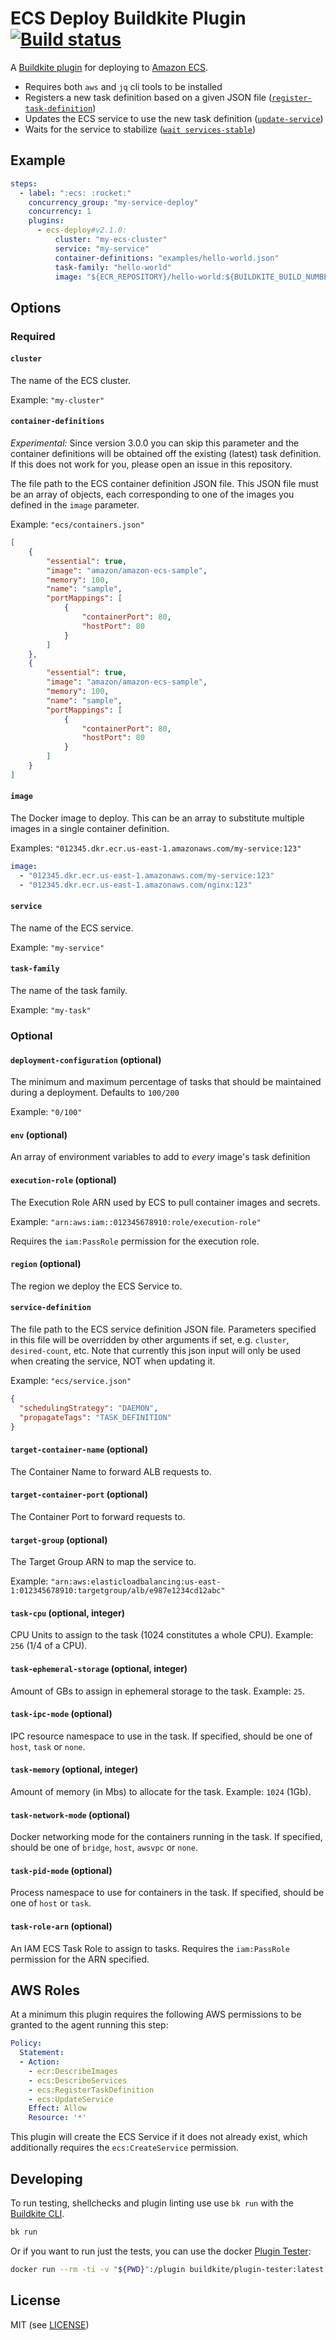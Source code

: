 # ECS Deploy Buildkite Plugin [![Build status](https://badge.buildkite.com/02dd9bd7d4b4a6f3d80c198d7307e24bff9ae7e39ff1854bed.svg?branch=master)](https://buildkite.com/buildkite/plugins-ecs-deploy)

A [Buildkite plugin](https://buildkite.com/docs/agent/v3/plugins) for deploying to [Amazon ECS](https://aws.amazon.com/ecs/).

* Requires both `aws` and `jq` cli tools to be installed
* Registers a new task definition based on a given JSON file ([`register-task-definition`](http://docs.aws.amazon.com/cli/latest/reference/ecs/register-task-definition.html))
* Updates the ECS service to use the new task definition ([`update-service`](http://docs.aws.amazon.com/cli/latest/reference/ecs/update-service.html))
* Waits for the service to stabilize ([`wait services-stable`](http://docs.aws.amazon.com/cli/latest/reference/ecs/wait/services-stable.html))

## Example

```yml
steps:
  - label: ":ecs: :rocket:"
    concurrency_group: "my-service-deploy"
    concurrency: 1
    plugins:
      - ecs-deploy#v2.1.0:
          cluster: "my-ecs-cluster"
          service: "my-service"
          container-definitions: "examples/hello-world.json"
          task-family: "hello-world"
          image: "${ECR_REPOSITORY}/hello-world:${BUILDKITE_BUILD_NUMBER}"
```

## Options

### Required

#### `cluster`

The name of the ECS cluster.

Example: `"my-cluster"`

#### `container-definitions`

_Experimental:_ Since version 3.0.0 you can skip this parameter and the container definitions will be obtained off the existing (latest) task definition. If this does not work for you, please open an issue in this repository.

The file path to the ECS container definition JSON file. This JSON file must be an array of objects, each corresponding to one of the images you defined in the `image` parameter.

Example: `"ecs/containers.json"`
```json
[
    {
        "essential": true,
        "image": "amazon/amazon-ecs-sample",
        "memory": 100,
        "name": "sample",
        "portMappings": [
            {
                "containerPort": 80,
                "hostPort": 80
            }
        ]
    },
    {
        "essential": true,
        "image": "amazon/amazon-ecs-sample",
        "memory": 100,
        "name": "sample",
        "portMappings": [
            {
                "containerPort": 80,
                "hostPort": 80
            }
        ]
    }
]
```

#### `image`

The Docker image to deploy. This can be an array to substitute multiple images in a single container definition.

Examples:
`"012345.dkr.ecr.us-east-1.amazonaws.com/my-service:123"`

```yaml
image:
  - "012345.dkr.ecr.us-east-1.amazonaws.com/my-service:123"
  - "012345.dkr.ecr.us-east-1.amazonaws.com/nginx:123"
```

#### `service`

The name of the ECS service.

Example: `"my-service"`

#### `task-family`

The name of the task family.

Example: `"my-task"`

### Optional

#### `deployment-configuration` (optional)

The minimum and maximum percentage of tasks that should be maintained during a deployment. Defaults to `100/200`

Example: `"0/100"`

#### `env` (optional)

An array of environment variables to add to *every* image's task definition

#### `execution-role` (optional)

The Execution Role ARN used by ECS to pull container images and secrets.

Example: `"arn:aws:iam::012345678910:role/execution-role"`

Requires the `iam:PassRole` permission for the execution role.

#### `region` (optional)

The region we deploy the ECS Service to.

#### `service-definition`

The file path to the ECS service definition JSON file. Parameters specified in this file will be overridden by other arguments if set, e.g. `cluster`, `desired-count`, etc. Note that currently this json input will only be used when creating the service, NOT when updating it.

Example: `"ecs/service.json"`
```json
{
  "schedulingStrategy": "DAEMON",
  "propagateTags": "TASK_DEFINITION"
}
```

#### `target-container-name` (optional)

The Container Name to forward ALB requests to.

#### `target-container-port` (optional)

The Container Port to forward requests to.

#### `target-group` (optional)

The Target Group ARN to map the service to.

Example: `"arn:aws:elasticloadbalancing:us-east-1:012345678910:targetgroup/alb/e987e1234cd12abc"`

#### `task-cpu` (optional, integer)

CPU Units to assign to the task (1024 constitutes a whole CPU). Example: `256` (1/4 of a CPU).

#### `task-ephemeral-storage` (optional, integer)

Amount of GBs to assign in ephemeral storage to the task. Example: `25`.

#### `task-ipc-mode` (optional)

IPC resource namespace to use in the task. If specified, should be one of `host`, `task` or `none`.

#### `task-memory` (optional, integer)

Amount of memory (in Mbs) to allocate for the task. Example: `1024` (1Gb).

#### `task-network-mode` (optional)

Docker networking mode for the containers running in the task. If specified, should be one of `bridge`, `host`, `awsvpc` or `none`.

#### `task-pid-mode` (optional)

Process namespace to use for containers in the task. If specified, should be one of `host` or `task`.

#### `task-role-arn` (optional)

An IAM ECS Task Role to assign to tasks.
Requires the `iam:PassRole` permission for the ARN specified.

## AWS Roles

At a minimum this plugin requires the following AWS permissions to be granted to the agent running this step:

```yml
Policy:
  Statement:
  - Action:
    - ecr:DescribeImages
    - ecs:DescribeServices
    - ecs:RegisterTaskDefinition
    - ecs:UpdateService
    Effect: Allow
    Resource: '*'
```

This plugin will create the ECS Service if it does not already exist, which additionally requires the `ecs:CreateService` permission.

## Developing

To run testing, shellchecks and plugin linting use use `bk run` with the [Buildkite CLI](https://github.com/buildkite/cli).

```bash
bk run
```

Or if you want to run just the tests, you can use the docker [Plugin Tester](https://github.com/buildkite-plugins/buildkite-plugin-tester):

```bash
docker run --rm -ti -v "${PWD}":/plugin buildkite/plugin-tester:latest
```

## License

MIT (see [LICENSE](LICENSE))
